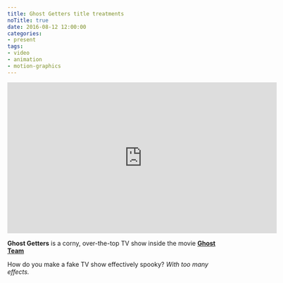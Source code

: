 ```yaml
---
title: Ghost Getters title treatments
noTitle: true
date: 2016-08-12 12:00:00
categories:
- present
tags:
- video
- animation
- motion-graphics
---
```

<div class="post-imagegroup"><div class="embeddedVideo-container"><div class="embeddedVideo video-square"><iframe src="https://player.vimeo.com/video/178645873?color=BDB7AD&title=0&byline=0&portrait=0" width="612" height="344" frameborder="0" webkitallowfullscreen mozallowfullscreen allowfullscreen></iframe></div></div></div>

**Ghost Getters** is a corny, over-the-top TV show inside the movie [**Ghost Team**](https://play.google.com/store/movies/details/Ghost_Team?id=Dlu-tpS_1DU)

How do you make a fake TV show effectively spooky? _With too many effects._
